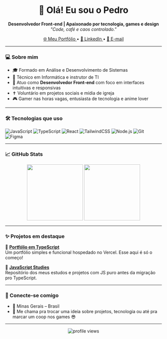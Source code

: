 
<h1 align="center">👋 Olá! Eu sou o Pedro</h1>

<p align="center">
  <strong>Desenvolvedor Front-end | Apaixonado por tecnologia, games e design</strong><br/>
  <em>"Code, café e caos controlado."</em>
</p>

<p align="center">
  <a href="https://pedroxavierdev.vercel.app" target="_blank">
    🌐 Meu Portfólio
  </a> •
  <a href="https://www.linkedin.com/in/pedro-henrique-dos-reis/" target="_blank">
    💼 LinkedIn
  </a> •
  <a href="mailto:pedroxad@gmail.com" target="_blank">
    📧 E-mail
  </a>
</p>

---

### 💻 Sobre mim

- 🎓 Formado em Análise e Desenvolvimento de Sistemas
- 🧠 Técnico em Informática e instrutor de TI
- 💼 Atuo como **Desenvolvedor Front-end** com foco em interfaces intuitivas e responsivas
- ✝️ Voluntário em projetos sociais e mídia de igreja
- 🎮 Gamer nas horas vagas, entusiasta de tecnologia e anime lover

---

### 🛠️ Tecnologias que uso

![JavaScript](https://img.shields.io/badge/-JavaScript-F7DF1E?style=flat-square&logo=javascript&logoColor=black)
![TypeScript](https://img.shields.io/badge/-TypeScript-3178C6?style=flat-square&logo=typescript&logoColor=white)
![React](https://img.shields.io/badge/-React-20232A?style=flat-square&logo=react)
![TailwindCSS](https://img.shields.io/badge/-Tailwind-38B2AC?style=flat-square&logo=tailwind-css&logoColor=white)
![Node.js](https://img.shields.io/badge/-Node.js-339933?style=flat-square&logo=node-dot-js&logoColor=white)
![Git](https://img.shields.io/badge/-Git-F05032?style=flat-square&logo=git&logoColor=white)
![Figma](https://img.shields.io/badge/-Figma-black?style=flat-square&logo=figma)

---

### 📈 GitHub Stats

<p align="center">
  <img height="180em" src="https://github-readme-stats.vercel.app/api?username=PedroXA&show_icons=true&theme=tokyonight&count_private=true"/>
  <img height="180em" src="https://github-readme-stats.vercel.app/api/top-langs/?username=PedroXA&layout=compact&theme=tokyonight"/>
</p>

---

### ✨ Projetos em destaque

🔹 [**Portfólio em TypeScript**](https://github.com/PedroXA/portfolio)  
Um portfólio simples e funcional hospedado no Vercel. Esse aqui é só o começo!

🔹 [**JavaScript Studies**](https://github.com/PedroXA/JavaScript-Studies)  
Repositório dos meus estudos e projetos com JS puro antes da migração pro TypeScript.

---

### 🤝 Conecte-se comigo

- 📍 Minas Gerais – Brasil
- 💬 Me chama pra trocar uma ideia sobre projetos, tecnologia ou até pra marcar um coop nos games 😎

---

<p align="center">
  <img src="https://komarev.com/ghpvc/?username=PedroXA&color=blue&style=flat-square" alt="profile views"/>
</p>
